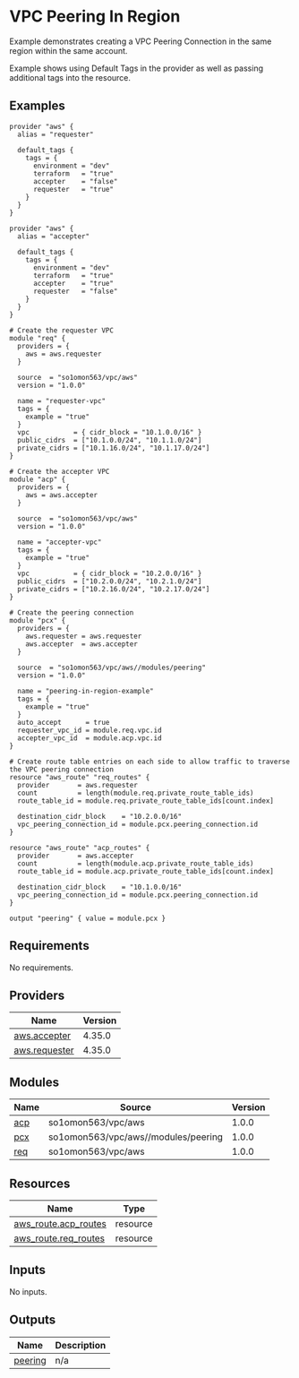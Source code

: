 # VPC Peering In Region

Example demonstrates creating a VPC Peering Connection in the same region within the same account.

Example shows using Default Tags in the provider as well as passing additional tags into the resource.
<!-- BEGINNING OF PRE-COMMIT-TERRAFORM DOCS HOOK -->


## Examples

```hcl
provider "aws" {
  alias = "requester"

  default_tags {
    tags = {
      environment = "dev"
      terraform   = "true"
      accepter    = "false"
      requester   = "true"
    }
  }
}

provider "aws" {
  alias = "accepter"

  default_tags {
    tags = {
      environment = "dev"
      terraform   = "true"
      accepter    = "true"
      requester   = "false"
    }
  }
}

# Create the requester VPC
module "req" {
  providers = {
    aws = aws.requester
  }

  source  = "so1omon563/vpc/aws"
  version = "1.0.0"

  name = "requester-vpc"
  tags = {
    example = "true"
  }
  vpc           = { cidr_block = "10.1.0.0/16" }
  public_cidrs  = ["10.1.0.0/24", "10.1.1.0/24"]
  private_cidrs = ["10.1.16.0/24", "10.1.17.0/24"]
}

# Create the accepter VPC
module "acp" {
  providers = {
    aws = aws.accepter
  }

  source  = "so1omon563/vpc/aws"
  version = "1.0.0"

  name = "accepter-vpc"
  tags = {
    example = "true"
  }
  vpc           = { cidr_block = "10.2.0.0/16" }
  public_cidrs  = ["10.2.0.0/24", "10.2.1.0/24"]
  private_cidrs = ["10.2.16.0/24", "10.2.17.0/24"]
}

# Create the peering connection
module "pcx" {
  providers = {
    aws.requester = aws.requester
    aws.accepter  = aws.accepter
  }

  source  = "so1omon563/vpc/aws//modules/peering"
  version = "1.0.0"

  name = "peering-in-region-example"
  tags = {
    example = "true"
  }
  auto_accept      = true
  requester_vpc_id = module.req.vpc.id
  accepter_vpc_id  = module.acp.vpc.id
}

# Create route table entries on each side to allow traffic to traverse the VPC peering connection
resource "aws_route" "req_routes" {
  provider       = aws.requester
  count          = length(module.req.private_route_table_ids)
  route_table_id = module.req.private_route_table_ids[count.index]

  destination_cidr_block    = "10.2.0.0/16"
  vpc_peering_connection_id = module.pcx.peering_connection.id
}

resource "aws_route" "acp_routes" {
  provider       = aws.accepter
  count          = length(module.acp.private_route_table_ids)
  route_table_id = module.acp.private_route_table_ids[count.index]

  destination_cidr_block    = "10.1.0.0/16"
  vpc_peering_connection_id = module.pcx.peering_connection.id
}

output "peering" { value = module.pcx }
```

## Requirements

No requirements.

## Providers

| Name | Version |
|------|---------|
| <a name="provider_aws.accepter"></a> [aws.accepter](#provider\_aws.accepter) | 4.35.0 |
| <a name="provider_aws.requester"></a> [aws.requester](#provider\_aws.requester) | 4.35.0 |

## Modules

| Name | Source | Version |
|------|--------|---------|
| <a name="module_acp"></a> [acp](#module\_acp) | so1omon563/vpc/aws | 1.0.0 |
| <a name="module_pcx"></a> [pcx](#module\_pcx) | so1omon563/vpc/aws//modules/peering | 1.0.0 |
| <a name="module_req"></a> [req](#module\_req) | so1omon563/vpc/aws | 1.0.0 |

## Resources

| Name | Type |
|------|------|
| [aws_route.acp_routes](https://registry.terraform.io/providers/hashicorp/aws/latest/docs/resources/route) | resource |
| [aws_route.req_routes](https://registry.terraform.io/providers/hashicorp/aws/latest/docs/resources/route) | resource |

## Inputs

No inputs.

## Outputs

| Name | Description |
|------|-------------|
| <a name="output_peering"></a> [peering](#output\_peering) | n/a |


<!-- END OF PRE-COMMIT-TERRAFORM DOCS HOOK -->

